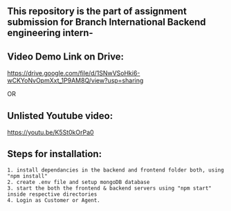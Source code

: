 ## This repository is the part of assignment submission for Branch International Backend engineering intern-

## Video Demo Link on Drive:

https://drive.google.com/file/d/1SNwVSoHki6-wCKYoNvOpmXxt_1P9AM8Q/view?usp=sharing

OR

## Unlisted Youtube video:

https://youtu.be/K5St0kOrPa0

## Steps for installation:

```
1. install dependancies in the backend and frontend folder both, using "npm install"
2. create .env file and setup mongoDB database
3. start the both the frontend & backend servers using "npm start" inside respective directories
4. Login as Customer or Agent.
```

